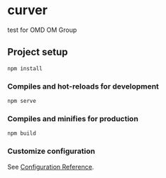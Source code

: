 # curver
 test for OMD OM Group

## Project setup
```
npm install
```

### Compiles and hot-reloads for development
```
npm serve
```

### Compiles and minifies for production
```
npm build
```

### Customize configuration
See [Configuration Reference](https://cli.vuejs.org/config/).

